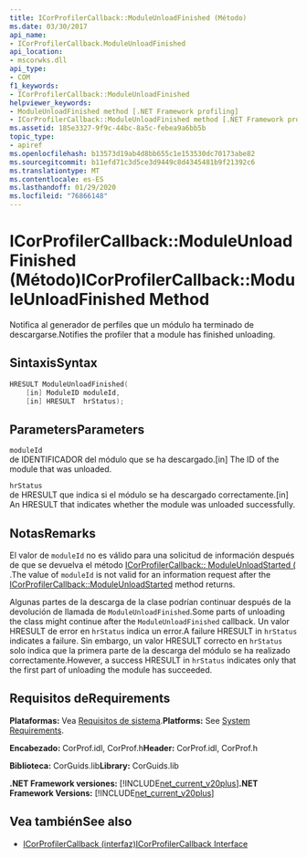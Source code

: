 ```yaml
---
title: ICorProfilerCallback::ModuleUnloadFinished (Método)
ms.date: 03/30/2017
api_name:
- ICorProfilerCallback.ModuleUnloadFinished
api_location:
- mscorwks.dll
api_type:
- COM
f1_keywords:
- ICorProfilerCallback::ModuleUnloadFinished
helpviewer_keywords:
- ModuleUnloadFinished method [.NET Framework profiling]
- ICorProfilerCallback::ModuleUnloadFinished method [.NET Framework profiling]
ms.assetid: 185e3327-9f9c-44bc-8a5c-febea9a6bb5b
topic_type:
- apiref
ms.openlocfilehash: b13573d19ab4d8bb655c1e153530dc70173abe82
ms.sourcegitcommit: b11efd71c3d5ce3d9449c8d4345481b9f21392c6
ms.translationtype: MT
ms.contentlocale: es-ES
ms.lasthandoff: 01/29/2020
ms.locfileid: "76866148"
---
```

# <a name="icorprofilercallbackmoduleunloadfinished-method"></a><span data-ttu-id="172fe-102">ICorProfilerCallback::ModuleUnloadFinished (Método)</span><span class="sxs-lookup"><span data-stu-id="172fe-102">ICorProfilerCallback::ModuleUnloadFinished Method</span></span>
<span data-ttu-id="172fe-103">Notifica al generador de perfiles que un módulo ha terminado de descargarse.</span><span class="sxs-lookup"><span data-stu-id="172fe-103">Notifies the profiler that a module has finished unloading.</span></span>  
  
## <a name="syntax"></a><span data-ttu-id="172fe-104">Sintaxis</span><span class="sxs-lookup"><span data-stu-id="172fe-104">Syntax</span></span>  
  
```cpp  
HRESULT ModuleUnloadFinished(  
    [in] ModuleID moduleId,  
    [in] HRESULT  hrStatus);  
```  
  
## <a name="parameters"></a><span data-ttu-id="172fe-105">Parameters</span><span class="sxs-lookup"><span data-stu-id="172fe-105">Parameters</span></span>  
 `moduleId`  
 <span data-ttu-id="172fe-106">de IDENTIFICADOR del módulo que se ha descargado.</span><span class="sxs-lookup"><span data-stu-id="172fe-106">[in] The ID of the module that was unloaded.</span></span>  
  
 `hrStatus`  
 <span data-ttu-id="172fe-107">de HRESULT que indica si el módulo se ha descargado correctamente.</span><span class="sxs-lookup"><span data-stu-id="172fe-107">[in] An HRESULT that indicates whether the module was unloaded successfully.</span></span>  
  
## <a name="remarks"></a><span data-ttu-id="172fe-108">Notas</span><span class="sxs-lookup"><span data-stu-id="172fe-108">Remarks</span></span>  
 <span data-ttu-id="172fe-109">El valor de `moduleId` no es válido para una solicitud de información después de que se devuelva el método [ICorProfilerCallback:: ModuleUnloadStarted (](icorprofilercallback-moduleunloadstarted-method.md) .</span><span class="sxs-lookup"><span data-stu-id="172fe-109">The value of `moduleId` is not valid for an information request after the [ICorProfilerCallback::ModuleUnloadStarted](icorprofilercallback-moduleunloadstarted-method.md) method returns.</span></span>  
  
 <span data-ttu-id="172fe-110">Algunas partes de la descarga de la clase podrían continuar después de la devolución de llamada de `ModuleUnloadFinished`.</span><span class="sxs-lookup"><span data-stu-id="172fe-110">Some parts of unloading the class might continue after the `ModuleUnloadFinished` callback.</span></span> <span data-ttu-id="172fe-111">Un valor HRESULT de error en `hrStatus` indica un error.</span><span class="sxs-lookup"><span data-stu-id="172fe-111">A failure HRESULT in `hrStatus` indicates a failure.</span></span> <span data-ttu-id="172fe-112">Sin embargo, un valor HRESULT correcto en `hrStatus` solo indica que la primera parte de la descarga del módulo se ha realizado correctamente.</span><span class="sxs-lookup"><span data-stu-id="172fe-112">However, a success HRESULT in `hrStatus` indicates only that the first part of unloading the module has succeeded.</span></span>  
  
## <a name="requirements"></a><span data-ttu-id="172fe-113">Requisitos de</span><span class="sxs-lookup"><span data-stu-id="172fe-113">Requirements</span></span>  
 <span data-ttu-id="172fe-114">**Plataformas:** Vea [Requisitos de sistema](../../../../docs/framework/get-started/system-requirements.md).</span><span class="sxs-lookup"><span data-stu-id="172fe-114">**Platforms:** See [System Requirements](../../../../docs/framework/get-started/system-requirements.md).</span></span>  
  
 <span data-ttu-id="172fe-115">**Encabezado:** CorProf.idl, CorProf.h</span><span class="sxs-lookup"><span data-stu-id="172fe-115">**Header:** CorProf.idl, CorProf.h</span></span>  
  
 <span data-ttu-id="172fe-116">**Biblioteca:** CorGuids.lib</span><span class="sxs-lookup"><span data-stu-id="172fe-116">**Library:** CorGuids.lib</span></span>  
  
 <span data-ttu-id="172fe-117">**.NET Framework versiones:** [!INCLUDE[net_current_v20plus](../../../../includes/net-current-v20plus-md.md)]</span><span class="sxs-lookup"><span data-stu-id="172fe-117">**.NET Framework Versions:** [!INCLUDE[net_current_v20plus](../../../../includes/net-current-v20plus-md.md)]</span></span>  
  
## <a name="see-also"></a><span data-ttu-id="172fe-118">Vea también</span><span class="sxs-lookup"><span data-stu-id="172fe-118">See also</span></span>

- [<span data-ttu-id="172fe-119">ICorProfilerCallback (interfaz)</span><span class="sxs-lookup"><span data-stu-id="172fe-119">ICorProfilerCallback Interface</span></span>](icorprofilercallback-interface.md)
